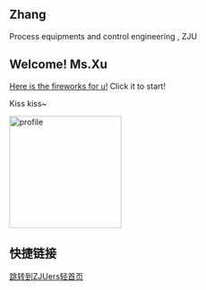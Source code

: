 ## Zhang

Process equipments and control engineering , ZJU


## Welcome! Ms.Xu 

[Here is the fireworks for u!](https://fireworks.nianbroken.top) Click it to start!

Kiss kiss~

<img width="200" alt="profile" src="https://github.com/332753095/x/blob/master/IMG_20230611_153101(1).jpg?raw=true">



## 快捷链接
[跳转到ZJUers轻首页](https://zjuers.com/)
